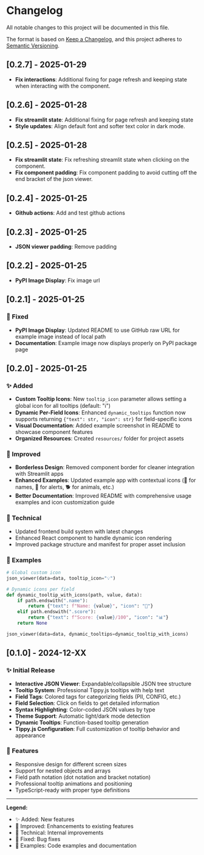# Changelog

All notable changes to this project will be documented in this file.

The format is based on [Keep a Changelog](https://keepachangelog.com/en/1.0.0/),
and this project adheres to [Semantic Versioning](https://semver.org/spec/v2.0.0.html).

## [0.2.7] - 2025-01-29

- **Fix interactions**: Additional fixing for page refresh and keeping state when interacting with the component.

## [0.2.6] - 2025-01-28

- **Fix streamlit state**: Additional fixing for page refresh and keeping state
- **Style updates**: Align default font and softer text color in dark mode.

## [0.2.5] - 2025-01-28

- **Fix streamlit state**: Fix refreshing streamlit state when clicking on the component.
- **Fix component padding**: Fix component padding to avoid cutting off the end bracket of the json viewer.

## [0.2.4] - 2025-01-25

- **Github actions**: Add and test github actions

## [0.2.3] - 2025-01-25

- **JSON viewer padding**: Remove padding

## [0.2.2] - 2025-01-25

- **PyPI Image Display**: Fix image url

## [0.2.1] - 2025-01-25

### 🔧 Fixed
- **PyPI Image Display**: Updated README to use GitHub raw URL for example image instead of local path
- **Documentation**: Example image now displays properly on PyPI package page

## [0.2.0] - 2025-01-25

### ✨ Added
- **Custom Tooltip Icons**: New `tooltip_icon` parameter allows setting a global icon for all tooltips (default: "ℹ️")
- **Dynamic Per-Field Icons**: Enhanced `dynamic_tooltips` function now supports returning `{"text": str, "icon": str}` for field-specific icons
- **Visual Documentation**: Added example screenshot in README to showcase component features
- **Organized Resources**: Created `resources/` folder for project assets

### 🎨 Improved
- **Borderless Design**: Removed component border for cleaner integration with Streamlit apps
- **Enhanced Examples**: Updated example app with contextual icons (👤 for names, 🚨 for alerts, 🐕 for animals, etc.)
- **Better Documentation**: Improved README with comprehensive usage examples and icon customization guide

### 🔧 Technical
- Updated frontend build system with latest changes
- Enhanced React component to handle dynamic icon rendering
- Improved package structure and manifest for proper asset inclusion

### 📝 Examples
```python
# Global custom icon
json_viewer(data=data, tooltip_icon="💡")

# Dynamic icons per field
def dynamic_tooltip_with_icons(path, value, data):
    if path.endswith(".name"):
        return {"text": f"Name: {value}", "icon": "👤"}
    elif path.endswith(".score"):
        return {"text": f"Score: {value}/100", "icon": "📊"}
    return None

json_viewer(data=data, dynamic_tooltips=dynamic_tooltip_with_icons)
```

## [0.1.0] - 2024-12-XX

### ✨ Initial Release
- **Interactive JSON Viewer**: Expandable/collapsible JSON tree structure
- **Tooltip System**: Professional Tippy.js tooltips with help text
- **Field Tags**: Colored tags for categorizing fields (PII, CONFIG, etc.)
- **Field Selection**: Click on fields to get detailed information
- **Syntax Highlighting**: Color-coded JSON values by type
- **Theme Support**: Automatic light/dark mode detection
- **Dynamic Tooltips**: Function-based tooltip generation
- **Tippy.js Configuration**: Full customization of tooltip behavior and appearance

### 🎯 Features
- Responsive design for different screen sizes
- Support for nested objects and arrays
- Field path notation (dot notation and bracket notation)
- Professional tooltip animations and positioning
- TypeScript-ready with proper type definitions

---

**Legend:**
- ✨ Added: New features
- 🎨 Improved: Enhancements to existing features  
- 🔧 Technical: Internal improvements
- 🐛 Fixed: Bug fixes
- 📝 Examples: Code examples and documentation